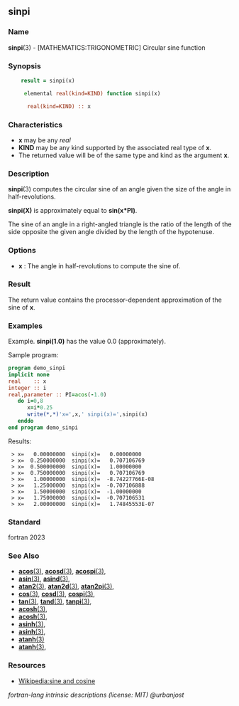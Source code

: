 ## sinpi

### **Name**

**sinpi**(3) - \[MATHEMATICS:TRIGONOMETRIC\] Circular sine function

### **Synopsis**
```fortran
    result = sinpi(x)
```
```fortran
     elemental real(kind=KIND) function sinpi(x)

      real(kind=KIND) :: x
```
### **Characteristics**

  - **x** may be any _real_ 
  - **KIND** may be any kind supported by the associated real type of **x**.
  - The returned value will be of the same type and kind as the argument
    **x**.

### **Description**

  **sinpi**(3) computes the circular sine of an angle given the size of the angle
  in half-revolutions.

  **sinpi(X)** is approximately equal to **sin(x\*PI)**.

  The sine of an angle in a right-angled triangle is the ratio of the
  length of the side opposite the given angle divided by the length of
  the hypotenuse.

### **Options**

- **x**
  : The angle in half-revolutions to compute the sine of.

### **Result**

  The return value contains the processor-dependent approximation of
  the sine of **x**.

### **Examples**

Example. **sinpi(1.0)** has the value 0.0 (approximately).

Sample program:

```fortran
program demo_sinpi
implicit none
real    :: x 
integer :: i
real,parameter :: PI=acos(-1.0)
   do i=0,8
      x=i*0.25
      write(*,*)'x=',x,' sinpi(x)=',sinpi(x)
   enddo
end program demo_sinpi
```
Results:
```text
 > x=   0.00000000  sinpi(x)=   0.00000000    
 > x=  0.250000000  sinpi(x)=   0.707106769    
 > x=  0.500000000  sinpi(x)=   1.00000000    
 > x=  0.750000000  sinpi(x)=   0.707106769    
 > x=   1.00000000  sinpi(x)=  -8.74227766E-08
 > x=   1.25000000  sinpi(x)=  -0.707106888    
 > x=   1.50000000  sinpi(x)=  -1.00000000    
 > x=   1.75000000  sinpi(x)=  -0.707106531    
 > x=   2.00000000  sinpi(x)=   1.74845553E-07
```
### **Standard**

fortran 2023

### **See Also**

 - [**acos**(3)](#acos), [**acosd**(3)](#acosd), [**acospi**(3)](#acospi), 
 - [**asin**(3)](#asin), [**asind**(3)](#asind),
 - [**atan2**(3)](#atan2), [**atan2d**(3)](#atan2d), [**atan2pi**(3)](#atan2pi), 
 - [**cos**(3)](#cos), [**cosd**(3)](#cosd), [**cospi**(3)](#cospi), 
 - [**tan**(3)](#tan), [**tand**(3)](#tand), [**tanpi**(3)](#tanpi), 
 - [**acosh**(3)](#acosh),
 - [**acosh**(3)](#acosh), 
 - [**asinh**(3)](#asinh),
 - [**asinh**(3)](#asinh),
 - [**atanh**(3)](#atanh) 
 - [**atanh**(3)](#atanh), 

### **Resources**

- [Wikipedia:sine and cosine](https://en.wikipedia.org/wiki/Sine_and_cosine)

 _fortran-lang intrinsic descriptions (license: MIT) \@urbanjost_
